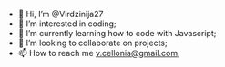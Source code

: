 - 👋 Hi, I’m @Virdzinija27
- 👀 I’m interested in coding;
- 🌱 I’m currently learning how to code with Javascript;
- 💞️ I’m looking to collaborate on projects;
- 📫 How to reach me v.cellonia@gmail.com;

<!---
Virdzinija27/Virdzinija27 is a ✨ special ✨ repository because its `README.md` (this file) appears on your GitHub profile.
You can click the Preview link to take a look at your changes.
--->
